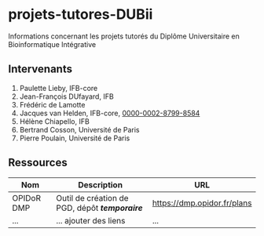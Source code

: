 # projets-tutores-DUBii
Informations concernant les projets tutorés du Diplôme Universitaire en Bioinformatique Intégrative

## Intervenants

1. Paulette Lieby, IFB-core
2. Jean-François DUfayard, IFB
3. Frédéric de Lamotte
4. Jacques van Helden, IFB-core, [0000-0002-8799-8584](https://orcid.org/0000-0002-8799-8584)
5. Hélène Chiapello, IFB
6. Bertrand Cosson, Université de Paris
7. Pierre Poulain, Université de Paris

## Ressources

| Nom | Description | URL |
|------------|----------------------------|--------------------|
| OPIDoR DMP | Outil de création de PGD, dépôt ***temporaire*** | <https://dmp.opidor.fr/plans> |
| ... | ... ajouter des liens | ... |

